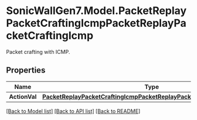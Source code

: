 # SonicWallGen7.Model.PacketReplayPacketCraftingIcmpPacketReplayPacketCraftingIcmp
Packet crafting with ICMP.

## Properties

Name | Type | Description | Notes
------------ | ------------- | ------------- | -------------
**ActionVal** | [**PacketReplayPacketCraftingIcmpPacketReplayPacketCraftingIcmpActionVal**](PacketReplayPacketCraftingIcmpPacketReplayPacketCraftingIcmpActionVal.md) |  | [optional] 

[[Back to Model list]](../README.md#documentation-for-models) [[Back to API list]](../README.md#documentation-for-api-endpoints) [[Back to README]](../README.md)

